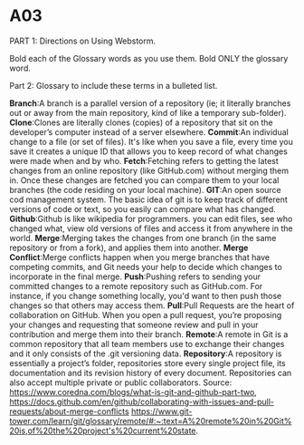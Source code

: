 # A03
PART 1: Directions on Using Webstorm.

Bold each of the Glossary words as you use them.  Bold ONLY the glossary word.

 

Part 2: Glossary to include these terms in a bulleted list.

**Branch**:A branch is a parallel version of a repository (ie; it literally branches out or away from the main repository, kind of like a temporary sub-folder).  **Clone**:Clones are literally clones (copies) of a repository that sit on the developer’s computer instead of a server elsewhere.  **Commit**:An individual change to a file (or set of files). It's like when you save a file, every time you save it creates a unique ID that allows you to keep record of what changes were made when and by who.  **Fetch**:Fetching refers to getting the latest changes from an online repository (like GitHub.com) without merging them in. Once these changes are fetched you can compare them to your local branches (the code residing on your local machine).  **GIT**:An open source cod management system. The basic idea of git is to keep track of different versions of code or text, so you easily can compare what has changed.  **Github**:Github is like wikipedia for programmers. you can edit files, see who changed what, view old versions of files and access it from anywhere in the world.  **Merge**:Merging takes the changes from one branch (in the same repository or from a fork), and applies them into another.  **Merge Conflict**:Merge conflicts happen when you merge branches that have competing commits, and Git needs your help to decide which changes to incorporate in the final merge.  **Push**:Pushing refers to sending your committed changes to a remote repository such as GitHub.com. For instance, if you change something locally, you'd want to then push those changes so that others may access them.  **Pull**:Pull Requests are the heart of collaboration on GitHub. When you open a pull request, you’re proposing your changes and requesting that someone review and pull in your contribution and merge them into their branch.  **Remote**:A remote in Git is a common repository that all team members use to exchange their changes and it only consists of the .git versioning data.  **Repository**:A repository is essentially a project’s folder, repositories store every single project file, its documentation and its revision history of every document. Repositories can also accept multiple private or public collaborators.
Source: https://www.coredna.com/blogs/what-is-git-and-github-part-two,
https://docs.github.com/en/github/collaborating-with-issues-and-pull-requests/about-merge-conflicts
https://www.git-tower.com/learn/git/glossary/remote/#:~:text=A%20remote%20in%20Git%20is,of%20the%20project's%20current%20state.
